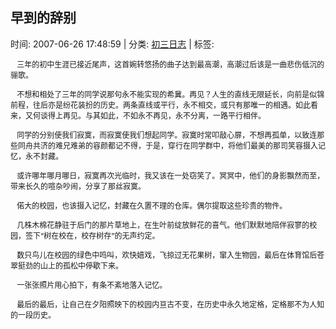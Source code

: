 
<h2>早到的辞别</h2>

<span class="time SG_txtc">时间: 2007-06-26 17:48:59 | 分类: [初三日志](./BlogClass_初三日志.md) | 标签: </span>
<!--
<table>
    <tbody>
        <tr>
            <td>时间: 2007-06-26 17:48:59</td>
            <td>分类: [初三日志](./BlogClass_初三日志.md) </td>
            <td> 标签:  </td>
        </tr>
    </tbody>
</table>
-->
<div class="articalContent" id="sina_keyword_ad_area2">
<div>
<p><font style="FonT-siZe: 12px"> <wbr/> <wbr/> <wbr/>
三年的初中生涯已接近尾声，这首婉转悠扬的曲子达到最高潮，高潮过后该是一曲悲伤低沉的骊歌。</font></p>
<p><font style="FonT-siZe: 12px"> <wbr/> <wbr/> <wbr/>
不想和相处了三年的同学说那句永不能实现的希冀。再见？人生的直线无限延长，向前是似锦前程，往后亦是纷花装扮的历史。两条直线或平行，永不相交，或只有那唯一的相遇。如此看来，又何谈得上再见。与其如此，不如永不再见，永不分离，一路平行相伴。</font></p>
<p><font style="FonT-siZe: 12px"> <wbr/> <wbr/> <wbr/>
同学的分别使我们寂寞，而寂寞使我们想起同学。寂寞时常叩敲心扉，不想再孤单，以致连那些同舟共济的难兄难弟的容颜都记不得，于是，穿行在同学群中，将他们最美的那司笑容摄入记忆，永不封藏。</font></p>
<p><font style="FonT-siZe: 12px"> <wbr/> <wbr/> <wbr/>
或许哪年哪月哪日，寂寞再次光临时，我又该在一处窃笑了。冥冥中，他们的身影飘然而至，带来长久的喧杂吵闹，分享了那丝寂寞。</font></p>
<p><font style="FonT-siZe: 12px"> <wbr/> <wbr/> <wbr/>
偌大的校园，也该摄入记忆，封藏在久置不理的仓库。偶尔提取这些珍贵的物件。</font></p>
<p><font style="FonT-siZe: 12px"> <wbr/> <wbr/> <wbr/>
几株木棉花静驻于后门的那片草地上，在生叶前绽放鲜花的喜气。他们默默地陪伴寂寥的校园，签下“树在校在，校存树存”的无声约定。</font></p>
<p><font style="FonT-siZe: 12px"> <wbr/> <wbr/> <wbr/>
数只鸟儿在校园的绿色中鸣叫，欢快嬉戏，飞掠过无花果树，窜入生物园，最后在体育馆后苍翠挺劲的山上的孤松中停歇下来。</font></p>
<p><font style="FonT-siZe: 12px"> <wbr/> <wbr/> <wbr/>
一张张照片用心拍下，有条不紊地落入记忆。</font></p>
<p><font style="FonT-siZe: 12px"> <wbr/> <wbr/> <wbr/>
最后的最后，让自己在夕阳照映下的校园内亘古不变，在历史中永久地定格，定格那不为人知的一段历史。</font></p>
</div>
</div>
